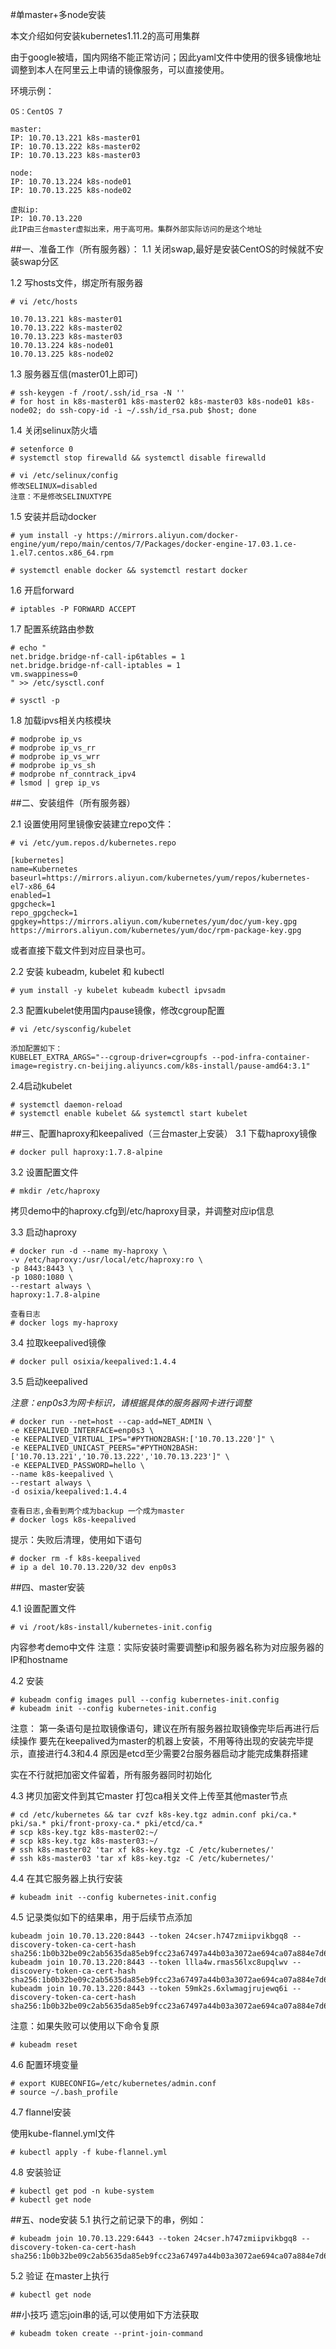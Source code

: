 #单master+多node安装

本文介绍如何安装kubernetes1.11.2的高可用集群

由于google被墙，国内网络不能正常访问；因此yaml文件中使用的很多镜像地址调整到本人在阿里云上申请的镜像服务，可以直接使用。

环境示例：

```
OS：CentOS 7

master: 
IP: 10.70.13.221 k8s-master01
IP: 10.70.13.222 k8s-master02
IP: 10.70.13.223 k8s-master03

node:
IP: 10.70.13.224 k8s-node01
IP: 10.70.13.225 k8s-node02

虚拟ip:
IP: 10.70.13.220
此IP由三台master虚拟出来，用于高可用。集群外部实际访问的是这个地址
```

##一、准备工作（所有服务器）：
1.1 关闭swap,最好是安装CentOS的时候就不安装swap分区

1.2 写hosts文件，绑定所有服务器
```
# vi /etc/hosts

10.70.13.221 k8s-master01
10.70.13.222 k8s-master02
10.70.13.223 k8s-master03
10.70.13.224 k8s-node01
10.70.13.225 k8s-node02
```

1.3 服务器互信(master01上即可)
```
# ssh-keygen -f /root/.ssh/id_rsa -N ''
# for host in k8s-master01 k8s-master02 k8s-master03 k8s-node01 k8s-node02; do ssh-copy-id -i ~/.ssh/id_rsa.pub $host; done
```

1.4 关闭selinux防火墙
```
# setenforce 0
# systemctl stop firewalld && systemctl disable firewalld
```
```
# vi /etc/selinux/config
修改SELINUX=disabled
注意：不是修改SELINUXTYPE
```

1.5 安装并启动docker
```
# yum install -y https://mirrors.aliyun.com/docker-engine/yum/repo/main/centos/7/Packages/docker-engine-17.03.1.ce-1.el7.centos.x86_64.rpm

# systemctl enable docker && systemctl restart docker
```
1.6  开启forward
```
# iptables -P FORWARD ACCEPT
```

1.7 配置系统路由参数
```
# echo "
net.bridge.bridge-nf-call-ip6tables = 1
net.bridge.bridge-nf-call-iptables = 1
vm.swappiness=0
" >> /etc/sysctl.conf

# sysctl -p
```

1.8 加载ipvs相关内核模块
```
# modprobe ip_vs
# modprobe ip_vs_rr
# modprobe ip_vs_wrr
# modprobe ip_vs_sh
# modprobe nf_conntrack_ipv4
# lsmod | grep ip_vs
```

##二、安装组件（所有服务器）

2.1 设置使用阿里镜像安装建立repo文件：
```
# vi /etc/yum.repos.d/kubernetes.repo

[kubernetes]
name=Kubernetes
baseurl=https://mirrors.aliyun.com/kubernetes/yum/repos/kubernetes-el7-x86_64
enabled=1
gpgcheck=1
repo_gpgcheck=1
gpgkey=https://mirrors.aliyun.com/kubernetes/yum/doc/yum-key.gpg https://mirrors.aliyun.com/kubernetes/yum/doc/rpm-package-key.gpg

```
或者直接下载文件到对应目录也可。

2.2  安装 kubeadm, kubelet 和 kubectl
```
# yum install -y kubelet kubeadm kubectl ipvsadm
```

2.3 配置kubelet使用国内pause镜像，修改cgroup配置
```
# vi /etc/sysconfig/kubelet

添加配置如下：
KUBELET_EXTRA_ARGS="--cgroup-driver=cgroupfs --pod-infra-container-image=registry.cn-beijing.aliyuncs.com/k8s-install/pause-amd64:3.1"
```

2.4启动kubelet
```
# systemctl daemon-reload
# systemctl enable kubelet && systemctl start kubelet
```

##三、配置haproxy和keepalived（三台master上安装）
3.1 下载haproxy镜像
```
# docker pull haproxy:1.7.8-alpine
```

3.2 设置配置文件
```
# mkdir /etc/haproxy
```

拷贝demo中的haproxy.cfg到/etc/haproxy目录，并调整对应ip信息

3.3 启动haproxy
```
# docker run -d --name my-haproxy \
-v /etc/haproxy:/usr/local/etc/haproxy:ro \
-p 8443:8443 \
-p 1080:1080 \
--restart always \
haproxy:1.7.8-alpine

查看日志
# docker logs my-haproxy
```

3.4 拉取keepalived镜像
```
# docker pull osixia/keepalived:1.4.4
```

3.5 启动keepalived

_注意：enp0s3为网卡标识，请根据具体的服务器网卡进行调整_
```
# docker run --net=host --cap-add=NET_ADMIN \
-e KEEPALIVED_INTERFACE=enp0s3 \
-e KEEPALIVED_VIRTUAL_IPS="#PYTHON2BASH:['10.70.13.220']" \
-e KEEPALIVED_UNICAST_PEERS="#PYTHON2BASH:['10.70.13.221','10.70.13.222','10.70.13.223']" \
-e KEEPALIVED_PASSWORD=hello \
--name k8s-keepalived \
--restart always \
-d osixia/keepalived:1.4.4

查看日志,会看到两个成为backup 一个成为master
# docker logs k8s-keepalived
```

提示：失败后清理，使用如下语句
```
# docker rm -f k8s-keepalived
# ip a del 10.70.13.220/32 dev enp0s3
```

##四、master安装

4.1 设置配置文件
```
# vi /root/k8s-install/kubernetes-init.config
```
内容参考demo中文件
注意：实际安装时需要调整ip和服务器名称为对应服务器的IP和hostname

4.2 安装
```
# kubeadm config images pull --config kubernetes-init.config
# kubeadm init --config kubernetes-init.config
```

注意：
第一条语句是拉取镜像语句，建议在所有服务器拉取镜像完毕后再进行后续操作
要先在keepalived为master的机器上安装，不用等待出现的安装完毕提示，直接进行4.3和4.4
原因是etcd至少需要2台服务器启动才能完成集群搭建

实在不行就把加密文件留着，所有服务器同时初始化

4.3 拷贝加密文件到其它master
打包ca相关文件上传至其他master节点
```
# cd /etc/kubernetes && tar cvzf k8s-key.tgz admin.conf pki/ca.* pki/sa.* pki/front-proxy-ca.* pki/etcd/ca.*
# scp k8s-key.tgz k8s-master02:~/
# scp k8s-key.tgz k8s-master03:~/
# ssh k8s-master02 'tar xf k8s-key.tgz -C /etc/kubernetes/'
# ssh k8s-master03 'tar xf k8s-key.tgz -C /etc/kubernetes/'
```
4.4 在其它服务器上执行安装
```
# kubeadm init --config kubernetes-init.config
```

4.5 记录类似如下的结果串，用于后续节点添加
```
kubeadm join 10.70.13.220:8443 --token 24cser.h747zmiipvikbgq8 --discovery-token-ca-cert-hash sha256:1b0b32be09c2ab5635da85eb9fcc23a67497a44b03a3072ae694ca07a884e7d6
kubeadm join 10.70.13.220:8443 --token llla4w.rmas56lxc8upqlwv --discovery-token-ca-cert-hash sha256:1b0b32be09c2ab5635da85eb9fcc23a67497a44b03a3072ae694ca07a884e7d6
kubeadm join 10.70.13.220:8443 --token 59mk2s.6xlwmagjrujewq6i --discovery-token-ca-cert-hash sha256:1b0b32be09c2ab5635da85eb9fcc23a67497a44b03a3072ae694ca07a884e7d6
```
注意：如果失败可以使用以下命令复原
```
# kubeadm reset
```

4.6 配置环境变量
```
# export KUBECONFIG=/etc/kubernetes/admin.conf
# source ~/.bash_profile
```

4.7 flannel安装

使用kube-flannel.yml文件
```
# kubectl apply -f kube-flannel.yml
```

4.8 安装验证
```
# kubectl get pod -n kube-system
# kubectl get node
```

##五、node安装
5.1 执行之前记录下的串，例如：
```
# kubeadm join 10.70.13.229:6443 --token 24cser.h747zmiipvikbgq8 --discovery-token-ca-cert-hash sha256:1b0b32be09c2ab5635da85eb9fcc23a67497a44b03a3072ae694ca07a884e7d6
```
5.2 验证
在master上执行
```
# kubectl get node
```

##小技巧
遗忘join串的话,可以使用如下方法获取
```
# kubeadm token create --print-join-command
```
